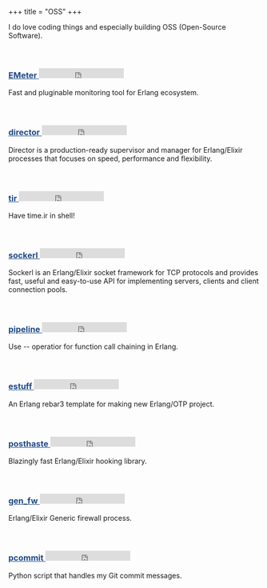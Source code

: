 +++
title = "OSS"
+++

I do love coding things and especially building OSS (Open-Source Software).<br/><br/><br/>

### <a href="https://github.com/emeter" target="_blank" style="color:#204A87">EMeter </a><iframe src="https://ghbtns.com/github-btn.html?user=emeter&repo=emeter&type=star&count=true" frameborder="0" scrolling="0" width="170px" height="20px"></iframe>
Fast and pluginable monitoring tool for Erlang ecosystem. <br/><br/><br/>

### <a href="https://github.com/pouriya-jahanbakhsh/director" target="_blank" style="color:#204A87">director </a><iframe src="https://ghbtns.com/github-btn.html?user=pouriya-jahanbakhsh&repo=director&type=star&count=true" frameborder="0" scrolling="0" width="170px" height="20px"></iframe>
Director is a production-ready supervisor and manager for Erlang/Elixir processes that focuses on speed, performance and flexibility.<br/><br/><br/>

### <a href="https://github.com/pouriya-jahanbakhsh/tir" target="_blank" style="color:#204A87">tir </a><iframe src="https://ghbtns.com/github-btn.html?user=pouriya-jahanbakhsh&repo=tir&type=star&count=true" frameborder="0" scrolling="0" width="170px" height="20px"></iframe>
Have time.ir in shell!<br/><br/><br/>

### <a href="https://github.com/pouriya-jahanbakhsh/sockerl" target="_blank" style="color:#204A87">sockerl </a><iframe src="https://ghbtns.com/github-btn.html?user=pouriya-jahanbakhsh&repo=sockerl&type=star&count=true" frameborder="0" scrolling="0" width="170px" height="20px"></iframe>
Sockerl is an Erlang/Elixir socket framework for TCP protocols and provides fast, useful and easy-to-use API for implementing servers, clients and client connection pools.<br/><br/><br/>

### <a href="https://github.com/pouriya-jahanbakhsh/pipeline" target="_blank" style="color:#204A87">pipeline </a><iframe src="https://ghbtns.com/github-btn.html?user=pouriya-jahanbakhsh&repo=pipeline&type=star&count=true" frameborder="0" scrolling="0" width="170px" height="20px"></iframe>
Use -- operatior for function call chaining in Erlang.<br/><br/><br/>

### <a href="https://github.com/pouriya-jahanbakhsh/estuff" target="_blank" style="color:#204A87">estuff </a><iframe src="https://ghbtns.com/github-btn.html?user=pouriya-jahanbakhsh&repo=estuff&type=star&count=true" frameborder="0" scrolling="0" width="170px" height="20px"></iframe>
An Erlang rebar3 template for making new Erlang/OTP project.<br/><br/><br/>

### <a href="https://github.com/pouriya-jahanbakhsh/posthaste" target="_blank" style="color:#204A87">posthaste </a><iframe src="https://ghbtns.com/github-btn.html?user=pouriya-jahanbakhsh&repo=posthaste&type=star&count=true" frameborder="0" scrolling="0" width="170px" height="20px"></iframe>
Blazingly fast Erlang/Elixir hooking library. <br/><br/><br/>

### <a href="https://github.com/pouriya-jahanbakhsh/gen_fw" target="_blank" style="color:#204A87">gen_fw </a><iframe src="https://ghbtns.com/github-btn.html?user=pouriya-jahanbakhsh&repo=gen_fw&type=star&count=true" frameborder="0" scrolling="0" width="170px" height="20px"></iframe>
Erlang/Elixir Generic firewall process. <br/><br/><br/>

### <a href="https://github.com/pouriya-jahanbakhsh/pcommit" target="_blank" style="color:#204A87">pcommit </a><iframe src="https://ghbtns.com/github-btn.html?user=pouriya-jahanbakhsh&repo=pcommit&type=star&count=true" frameborder="0" scrolling="0" width="170px" height="20px"></iframe>
Python script that handles my Git commit messages.

